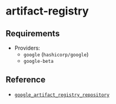 artifact-registry
=================

Requirements
------------

- Providers: 
    - `google` (`hashicorp/google`)
    - `google-beta`

Reference
---------
- [`google_artifact_registry_repository`](https://registry.terraform.io/providers/hashicorp/google/latest/docs/resources/artifact_registry_repository)
